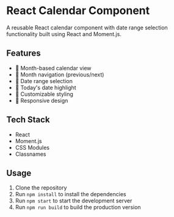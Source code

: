 # React Calendar Component

A reusable React calendar component with date range selection functionality built using React and Moment.js.

## Features

- 📅 Month-based calendar view
- 🔄 Month navigation (previous/next)
- 📍 Date range selection
- 🎯 Today's date highlight
- 💅 Customizable styling
- 📱 Responsive design

## Tech Stack

- React
- Moment.js
- CSS Modules
- Classnames

## Usage

1. Clone the repository
2. Run `npm install` to install the dependencies
3. Run `npm start` to start the development server
4. Run `npm run build` to build the production version


